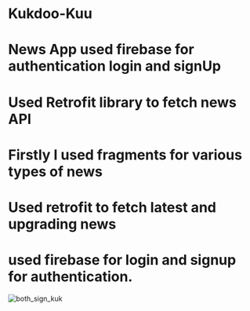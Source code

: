 # Kukdoo-Kuu
# News App used firebase for authentication login and signUp
# Used Retrofit library to fetch news API
# Firstly I used fragments for various types of news
# Used retrofit to fetch latest and upgrading news 
# used firebase for login and signup for authentication.
![both_sign_kuk](https://github.com/tanishka1745/Kukdoo-Kuu/assets/68649042/479cf80b-4384-4bac-95fb-b8bdc6422306)



